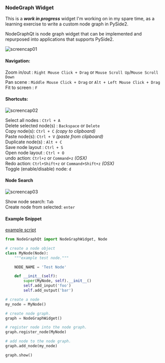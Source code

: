 ### NodeGraph Widget

This is a **_work in progress_** widget I'm working on in my spare time, as
a learning exercise to write a custom node graph in PySide2.

NodeGraphQt is node graph widget that can be implemented and repurposed into applications that supports PySide2.

![screencap01](https://raw.githubusercontent.com/jchanvfx/NodeGraphQt/master/example/screenshot.png)

#### Navigation:
Zoom in/out : `Right Mouse Click + Drag` or `Mouse Scroll Up`/`Mouse Scroll Down`<br/>
Pan scene : `Middle Mouse Click + Drag` or `Alt + Left Mouse Click + Drag`<br/>
Fit to screen : `F`

#### Shortcuts:
![screencap02](https://raw.githubusercontent.com/jchanvfx/NodeGraphQt/master/example/screenshot_menu.png)

Select all nodes : `Ctrl + A`<br/>
Delete selected node(s) : `Backspace` or `Delete`<br/>
Copy node(s): `Ctrl + C` _(copy to clipboard)_<br/>
Paste node(s): `Ctrl + V` _(paste from clipboard)_<br/>
Duplicate node(s) : `Alt + C`<br/>
Save node layout : `Ctrl + S`<br/>
Open node layout : `Ctrl + O` <br/>
undo action: `Ctrl+z` or `Command+z` _(OSX)_ <br/>
Redo action: `Ctrl+Shift+z` or `Command+Shift+z` _(OSX)_ <br/>
Toggle (enable/disable) node: `d`

#### Node Search
![screencap03](https://raw.githubusercontent.com/jchanvfx/NodeGraphQt/master/example/screenshot_tab_search.png)

Show node search: `Tab` <br/>
Create node from selected: `enter`

#### Example Snippet

[example script](https://github.com/jchanvfx/bpNodeGraph/blob/master/example.py)

```python
from NodeGraphQt import NodeGraphWidget, Node

# create a node object
class MyNode(Node):
    """example test node."""

    NODE_NAME = 'Test Node'

    def __init__(self):
        super(MyNode, self).__init__()
        self.add_input('foo')
        self.add_output('bar')

# create a node
my_node = MyNode()

# create node graph.
graph = NodeGraphWidget()

# register node into the node graph.
graph.register_node(MyNode)

# add node to the node graph.
graph.add_node(my_node)

graph.show()
```
